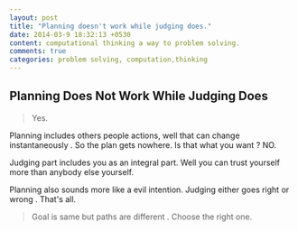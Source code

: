 ```yaml
---
layout: post
title: "Planning doesn't work while judging does."
date: 2014-03-9 18:32:13 +0530
content: computational thinking a way to problem solving.
comments: true
categories: problem solving, computation,thinking
---
```



## Planning Does Not Work While Judging Does

>    Yes.

Planning includes others people actions, well that can change instantaneously . So the plan gets nowhere. Is that what you want ? NO.

Judging part includes you as an integral part. Well you can trust yourself more than anybody else yourself.

Planning also sounds more like a evil intention. Judging either goes right or wrong . That's all.

>   Goal is same but paths are different . Choose the right one.


